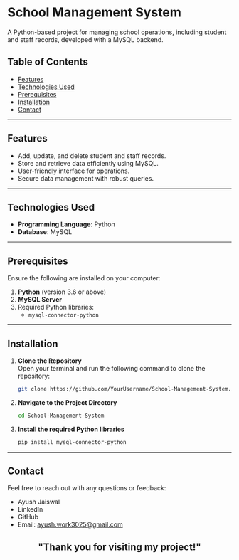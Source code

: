 # School Management System

A Python-based project for managing school operations, including student and staff records, developed with a MySQL backend.

## Table of Contents
- [Features](#features)
- [Technologies Used](#technologies-used)
- [Prerequisites](#prerequisites)
- [Installation](#installation)
- [Contact](#contact)

---

## Features
- Add, update, and delete student and staff records.
- Store and retrieve data efficiently using MySQL.
- User-friendly interface for operations.
- Secure data management with robust queries.

---

## Technologies Used
- **Programming Language**: Python
- **Database**: MySQL

---

## Prerequisites
Ensure the following are installed on your computer:
1. **Python** (version 3.6 or above)
2. **MySQL Server**
3. Required Python libraries:
   - `mysql-connector-python`

---

## Installation

1. **Clone the Repository**  
   Open your terminal and run the following command to clone the repository:  
   ```bash
   git clone https://github.com/YourUsername/School-Management-System.git
2. **Navigate to the Project Directory**
   ```bash
   cd School-Management-System
3. **Install the required Python libraries**
   ```bash
   pip install mysql-connector-python

---

## Contact 
Feel free to reach out with any questions or feedback:

- Ayush Jaiswal
- LinkedIn
- GitHub
- Email: ayush.work3025@gmail.com
  

<div align="center"><strong><h2> "Thank you for visiting my project!"</h2></strong> </div>



